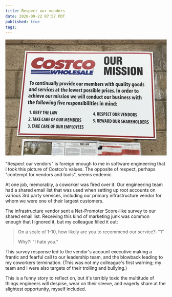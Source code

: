 ```yaml
---
title: Respect our vendors
date: 2020-09-22 07:57 PDT
published: true
tags:
---
```


![Costco Values](/uploads/2020-09/costco_mission.jpg)

"Respect our vendors" is foreign enough to me in software engineering that I  took this picture of Costco's values. The opposite of respect, perhaps "contempt for vendors and tools", seems endemic.

At one job, memorably, a coworker was fired over it. Our engineering team had a shared email list that was used when setting up root accounts on various 3rd party services, including our primary infrastructure vendor for whom we were one of their largest customers. 

The infrastructure vendor sent a Net-Promoter Score-like survey to our shared email list. Receiving this kind of marketing junk was common enough that I ignored it, but my colleague filled it out: 

> On a scale of 1-10, how likely are you to recommend our service?: "1"
>
> Why?: "I hate you."

This survey response led to the vendor's account executive making a frantic and fearful call to our leadership team, and the blowback leading to my coworkers termination. (This was not my colleague's first warning; my team and I were also targets of their trolling and bullying.)

This is a funny story to reflect on, but it's terribly toxic the multitude of things engineers will despise, wear on their sleeve, and eagerly share at the slightest opportunity, myself included.
